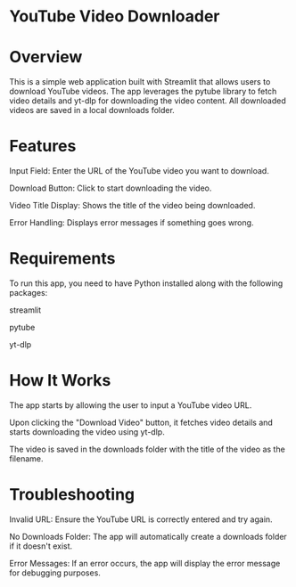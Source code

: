 # YouTube Video Downloader

# Overview

This is a simple web application built with Streamlit that allows users to download YouTube videos. The app leverages the pytube library to fetch video details and yt-dlp for downloading the video content. All downloaded videos are saved in a local downloads folder.

# Features

Input Field: Enter the URL of the YouTube video you want to download.

Download Button: Click to start downloading the video.

Video Title Display: Shows the title of the video being downloaded.

Error Handling: Displays error messages if something goes wrong.

# Requirements
To run this app, you need to have Python installed along with the following packages:

streamlit

pytube

yt-dlp

# How It Works
The app starts by allowing the user to input a YouTube video URL.

Upon clicking the "Download Video" button, it fetches video details and starts downloading the video using yt-dlp.

The video is saved in the downloads folder with the title of the video as the filename.

# Troubleshooting
Invalid URL: Ensure the YouTube URL is correctly entered and try again.

No Downloads Folder: The app will automatically create a downloads folder if it doesn't exist.

Error Messages: If an error occurs, the app will display the error message for debugging purposes.

